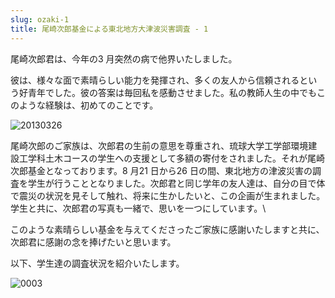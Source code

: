 ```yaml
---
slug: ozaki-1
title: 尾崎次郎基金による東北地方大津波災害調査 - 1
---
```


尾崎次郎君は、今年の3 月突然の病で他界いたしました。


彼は、様々な面で素晴らしい能力を発揮され、多くの友人から信頼されるという好青年でした。彼の答案は毎回私を感動させました。私の教師人生の中でもこのような経験は、初めてのことです。


![20130326](/uploads/20130326.jpg)


尾崎次郎のご家族は、次郎君の生前の意思を尊重され、琉球大学工学部環境建設工学科土木コースの学生への支援として多額の寄付をされました。それが尾崎次郎基金となっております。8 月21 日から26 日の間、東北地方の津波災害の調査を学生が行うこととなりました。次郎君と同じ学年の友人達は、自分の目で体で震災の状況を見そして触れ、将来に生かしたいと、この企画が生まれました。学生と共に、次郎君の写真も一緒で、思いを一つにしています。\

このような素晴らしい基金を与えてくださったご家族に感謝いたしますと共に、次郎君に感謝の念を捧げたいと思います。


以下、学生達の調査状況を紹介いたします。


![0003](/uploads/0003.jpg)
